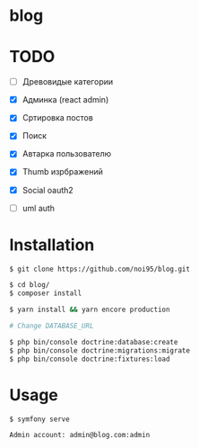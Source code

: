 # blog

TODO
==============
- [ ] Древовидые категории
- [X] Админка (react admin)
- [X] Сртировка постов
- [X] Поиск
- [X] Автарка пользователю
- [X] Thumb изрбражений
- [X] Social oauth2
- [ ] uml auth


# Installation

```bash
$ git clone https://github.com/noi95/blog.git
```
```bash
$ cd blog/
$ composer install
```
```bash
$ yarn install && yarn encore production
```
```bash
# Change DATABASE_URL
```
```bash
$ php bin/console doctrine:database:create
$ php bin/console doctrine:migrations:migrate
$ php bin/console doctrine:fixtures:load
```

# Usage
```bash
$ symfony serve
```
    Admin account: admin@blog.com:admin
